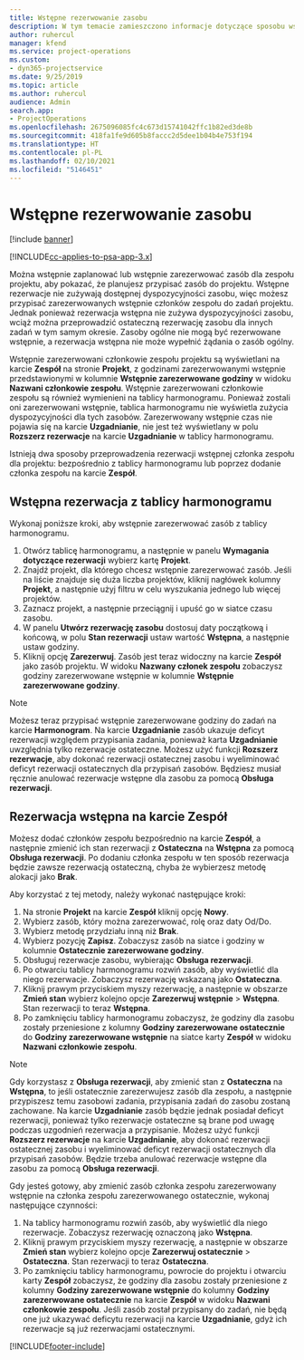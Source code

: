 ```yaml
---
title: Wstępne rezerwowanie zasobu
description: W tym temacie zamieszczono informacje dotyczące sposobu wstępnego planowania, czyli inaczej wstępnego rezerwowania, członków zespołu projektu.
author: ruhercul
manager: kfend
ms.service: project-operations
ms.custom:
- dyn365-projectservice
ms.date: 9/25/2019
ms.topic: article
ms.author: ruhercul
audience: Admin
search.app:
- ProjectOperations
ms.openlocfilehash: 2675096085fc4c673d15741042ffc1b82ed3de8b
ms.sourcegitcommit: 418fa1fe9d605b8faccc2d5dee1b04b4e753f194
ms.translationtype: HT
ms.contentlocale: pl-PL
ms.lasthandoff: 02/10/2021
ms.locfileid: "5146451"
---
```

# <a name="soft-book-a-resource"></a>Wstępne rezerwowanie zasobu

[!include [banner](../includes/psa-now-project-operations.md)]

[!INCLUDE[cc-applies-to-psa-app-3.x](../includes/cc-applies-to-psa-app-3x.md)]

Można wstępnie zaplanować lub wstępnie zarezerwować zasób dla zespołu projektu, aby pokazać, że planujesz przypisać zasób do projektu. Wstępne rezerwacje nie zużywają dostępnej dyspozycyjności zasobu, więc możesz przypisać zarezerwowanych wstępnie członków zespołu do zadań projektu. Jednak ponieważ rezerwacja wstępna nie zużywa dyspozycyjności zasobu, wciąż można przeprowadzić ostateczną rezerwację zasobu dla innych zadań w tym samym okresie. Zasoby ogólne nie mogą być rezerwowane wstępnie, a rezerwacja wstępna nie może wypełnić żądania o zasób ogólny.

Wstępnie zarezerwowani członkowie zespołu projektu są wyświetlani na karcie **Zespół** na stronie **Projekt**, z godzinami zarezerwowanymi wstępnie przedstawionymi w kolumnie **Wstępnie zarezerwowane godziny** w widoku **Nazwani członkowie zespołu**. Wstępnie zarezerwowani członkowie zespołu są również wymienieni na tablicy harmonogramu. Ponieważ zostali oni zarezerwowani wstępnie, tablica harmonogramu nie wyświetla zużycia dyspozycyjności dla tych zasobów. Zarezerwowany wstępnie czas nie pojawia się na karcie **Uzgadnianie**, nie jest też wyświetlany w polu **Rozszerz rezerwacje** na karcie **Uzgadnianie** w tablicy harmonogramu. 

Istnieją dwa sposoby przeprowadzenia rezerwacji wstępnej członka zespołu dla projektu: bezpośrednio z tablicy harmonogramu lub poprzez dodanie członka zespołu na karcie **Zespół**. 

## <a name="soft-book-from-the-schedule-board"></a>Wstępna rezerwacja z tablicy harmonogramu
Wykonaj poniższe kroki, aby wstępnie zarezerwować zasób z tablicy harmonogramu. 

1. Otwórz tablicę harmonogramu, a następnie w panelu **Wymagania dotyczące rezerwacji** wybierz kartę **Projekt**.
2. Znajdź projekt, dla którego chcesz wstępnie zarezerwować zasób. Jeśli na liście znajduje się duża liczba projektów, kliknij nagłówek kolumny **Projekt**, a następnie użyj filtru w celu wyszukania jednego lub więcej projektów.
3. Zaznacz projekt, a następnie przeciągnij i upuść go w siatce czasu zasobu.
5. W panelu **Utwórz rezerwację zasobu** dostosuj daty początkową i końcową, w polu **Stan rezerwacji** ustaw wartość **Wstępna**, a następnie ustaw godziny. 
6. Kliknij opcję **Zarezerwuj**. Zasób jest teraz widoczny na karcie **Zespół** jako zasób projektu. W widoku **Nazwany członek zespołu** zobaczysz godziny zarezerwowane wstępnie w kolumnie **Wstępnie zarezerwowane godziny**.

> [!NOTE]
> Możesz teraz przypisać wstępnie zarezerwowane godziny do zadań na karcie **Harmonogram**. Na karcie **Uzgadnianie** zasób ukazuje deficyt rezerwacji względem przypisania zadania, ponieważ karta **Uzgadnianie** uwzględnia tylko rezerwacje ostateczne. Możesz użyć funkcji **Rozszerz rezerwacje**, aby dokonać rezerwacji ostatecznej zasobu i wyeliminować deficyt rezerwacji ostatecznych dla przypisań zasobów. Będziesz musiał ręcznie anulować rezerwacje wstępne dla zasobu za pomocą **Obsługa rezerwacji**.

## <a name="soft-book-on-the-team-tab"></a>Rezerwacja wstępna na karcie Zespół

Możesz dodać członków zespołu bezpośrednio na karcie **Zespół**, a następnie zmienić ich stan rezerwacji z **Ostateczna** na **Wstępna** za pomocą **Obsługa rezerwacji**. Po dodaniu członka zespołu w ten sposób rezerwacja będzie zawsze rezerwacją ostateczną, chyba że wybierzesz metodę alokacji jako **Brak**.

Aby korzystać z tej metody, należy wykonać następujące kroki:

1. Na stronie **Projekt** na karcie **Zespół** kliknij opcję **Nowy**.
2. Wybierz zasób, który można zarezerwować, rolę oraz daty Od/Do.
3. Wybierz metodę przydziału inną niż **Brak**.
4. Wybierz pozycję **Zapisz**. Zobaczysz zasób na siatce i godziny w kolumnie **Ostatecznie zarezerwowane godziny**.
5. Obsługuj rezerwacje zasobu, wybierając **Obsługa rezerwacji**.
6. Po otwarciu tablicy harmonogramu rozwiń zasób, aby wyświetlić dla niego rezerwacje. Zobaczysz rezerwację wskazaną jako **Ostateczna**.
7. Kliknij prawym przyciskiem myszy rezerwację, a następnie w obszarze **Zmień stan** wybierz kolejno opcje **Zarezerwuj wstępnie** \> **Wstępna**. Stan rezerwacji to teraz **Wstępna**.
8. Po zamknięciu tablicy harmonogramu zobaczysz, że godziny dla zasobu zostały przeniesione z kolumny **Godziny zarezerwowane ostatecznie** do **Godziny zarezerwowane wstępnie** na siatce karty **Zespół** w widoku **Nazwani członkowie zespołu**.

> [!NOTE]
> Gdy korzystasz z **Obsługa rezerwacji**, aby zmienić stan z **Ostateczna** na **Wstępna**, to jeśli ostatecznie zarezerwujesz zasób dla zespołu, a następnie przypiszesz temu zasobowi zadania, przypisania zadań do zasobu zostaną zachowane. Na karcie **Uzgadnianie** zasób będzie jednak posiadał deficyt rezerwacji, ponieważ tylko rezerwacje ostateczne są brane pod uwagę podczas uzgodnień rezerwacja a przypisanie. Możesz użyć funkcji **Rozszerz rezerwacje** na karcie **Uzgadnianie**, aby dokonać rezerwacji ostatecznej zasobu i wyeliminować deficyt rezerwacji ostatecznych dla przypisań zasobów. Będzie trzeba anulować rezerwacje wstępne dla zasobu za pomocą **Obsługa rezerwacji**.

Gdy jesteś gotowy, aby zmienić zasób członka zespołu zarezerwowany wstępnie na członka zespołu zarezerwowanego ostatecznie, wykonaj następujące czynności:

1. Na tablicy harmonogramu rozwiń zasób, aby wyświetlić dla niego rezerwacje. Zobaczysz rezerwację oznaczoną jako **Wstępna**.
2. Kliknij prawym przyciskiem myszy rezerwację, a następnie w obszarze **Zmień stan** wybierz kolejno opcje **Zarezerwuj ostatecznie** \> **Ostateczna**. Stan rezerwacji to teraz **Ostateczna**.
3. Po zamknięciu tablicy harmonogramu, powrocie do projektu i otwarciu karty **Zespół** zobaczysz, że godziny dla zasobu zostały przeniesione z kolumny **Godziny zarezerwowane wstępnie** do kolumny **Godziny zarezerwowane ostatecznie** na karcie **Zespół** w widoku **Nazwani członkowie zespołu**. Jeśli zasób został przypisany do zadań, nie będą one już ukazywać deficytu rezerwacji na karcie **Uzgadnianie**, gdyż ich rezerwacje są już rezerwacjami ostatecznymi.



[!INCLUDE[footer-include](../includes/footer-banner.md)]